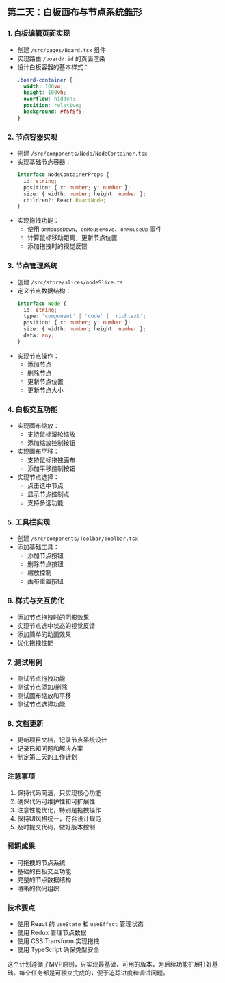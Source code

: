 ## 第二天：白板画布与节点系统雏形

### 1. 白板编辑页面实现
- 创建 `/src/pages/Board.tsx` 组件
- 实现路由 `/board/:id` 的页面渲染
- 设计白板容器的基本样式：
  ```css
  .board-container {
    width: 100vw;
    height: 100vh;
    overflow: hidden;
    position: relative;
    background: #f5f5f5;
  }
  ```

### 2. 节点容器实现
- 创建 `/src/components/Node/NodeContainer.tsx`
- 实现基础节点容器：
  ```typescript
  interface NodeContainerProps {
    id: string;
    position: { x: number; y: number };
    size: { width: number; height: number };
    children?: React.ReactNode;
  }
  ```
- 实现拖拽功能：
  - 使用 `onMouseDown`、`onMouseMove`、`onMouseUp` 事件
  - 计算鼠标移动距离，更新节点位置
  - 添加拖拽时的视觉反馈

### 3. 节点管理系统
- 创建 `/src/store/slices/nodeSlice.ts`
- 定义节点数据结构：
  ```typescript
  interface Node {
    id: string;
    type: 'component' | 'code' | 'richtext';
    position: { x: number; y: number };
    size: { width: number; height: number };
    data: any;
  }
  ```
- 实现节点操作：
  - 添加节点
  - 删除节点
  - 更新节点位置
  - 更新节点大小

### 4. 白板交互功能
- 实现画布缩放：
  - 支持鼠标滚轮缩放
  - 添加缩放控制按钮
- 实现画布平移：
  - 支持鼠标拖拽画布
  - 添加平移控制按钮
- 实现节点选择：
  - 点击选中节点
  - 显示节点控制点
  - 支持多选功能

### 5. 工具栏实现
- 创建 `/src/components/Toolbar/Toolbar.tsx`
- 添加基础工具：
  - 添加节点按钮
  - 删除节点按钮
  - 缩放控制
  - 画布重置按钮

### 6. 样式与交互优化
- 添加节点拖拽时的阴影效果
- 实现节点选中状态的视觉反馈
- 添加简单的动画效果
- 优化拖拽性能

### 7. 测试用例
- 测试节点拖拽功能
- 测试节点添加/删除
- 测试画布缩放和平移
- 测试节点选择功能

### 8. 文档更新
- 更新项目文档，记录节点系统设计
- 记录已知问题和解决方案
- 制定第三天的工作计划

### 注意事项
1. 保持代码简洁，只实现核心功能
2. 确保代码可维护性和可扩展性
3. 注意性能优化，特别是拖拽操作
4. 保持UI风格统一，符合设计规范
5. 及时提交代码，做好版本控制

### 预期成果
- 可拖拽的节点系统
- 基础的白板交互功能
- 完整的节点数据结构
- 清晰的代码组织

### 技术要点
- 使用 React 的 `useState` 和 `useEffect` 管理状态
- 使用 Redux 管理节点数据
- 使用 CSS Transform 实现拖拽
- 使用 TypeScript 确保类型安全

这个计划遵循了MVP原则，只实现最基础、可用的版本，为后续功能扩展打好基础。每个任务都是可独立完成的，便于追踪进度和调试问题。